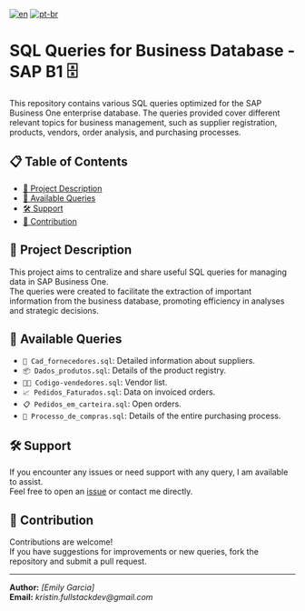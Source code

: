[![en](https://img.shields.io/badge/lang-en-red.svg)](https://github.com/emy-devfullstack/Gerenciador-de-querys-SAP-B1/blob/main/README.md) [![pt-br](https://img.shields.io/badge/lang-pt--br-green.svg)](https://github.com/emy-devfullstack/Gerenciador-de-querys-SAP-B1/blob/main/README_pt-br.md)  

# **SQL Queries for Business Database - SAP B1** 🗄️

This repository contains various SQL queries optimized for the SAP Business One enterprise database. The queries provided cover different relevant topics for business management, such as supplier registration, products, vendors, order analysis, and purchasing processes.

## **📋 Table of Contents**

- [📄 Project Description](#project-description)
- [📂 Available Queries](#available-queries)
- [🛠️ Support](#support)
- [🤝 Contribution](#contribution)

## **📄 Project Description**

This project aims to centralize and share useful SQL queries for managing data in SAP Business One.  
The queries were created to facilitate the extraction of important information from the business database, promoting efficiency in analyses and strategic decisions.

## **📂 Available Queries**

- `📌 Cad_fornecedores.sql`: Detailed information about suppliers.
- `📦 Dados_produtos.sql`: Details of the product registry.
- `🧑‍💼 Codigo-vendedores.sql`: Vendor list.
- `📈 Pedidos_Faturados.sql`: Data on invoiced orders.
- `📋 Pedidos_em_carteira.sql`: Open orders.
- `🛒 Processo_de_compras.sql`: Details of the entire purchasing process.

## **🛠️ Support**

If you encounter any issues or need support with any query, I am available to assist.  
Feel free to open an [issue](https://github.com/emy-devfullstack/Gerenciador-de-querys-SAP-B1/issues) or contact me directly.

## **🤝 Contribution**

Contributions are welcome!  
If you have suggestions for improvements or new queries, fork the repository and submit a pull request.

---
**Author:** _[Emily Garcia]_  
**Email:** _kristin.fullstackdev@gmail.com_
